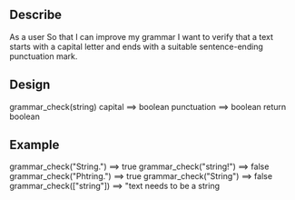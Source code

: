 ## Describe
As a user
So that I can improve my grammar
I want to verify that a text starts with a capital letter and ends with a suitable sentence-ending punctuation mark.

## Design
grammar_check(string)
capital ==> boolean
punctuation ==> boolean
return boolean

## Example
grammar_check("String.") ==> true
grammar_check("string!") ==> false
grammar_check("Phtring.") ==> true 
grammar_check("String") ==> false
grammar_check(["string"]) ==> "text needs to be a string